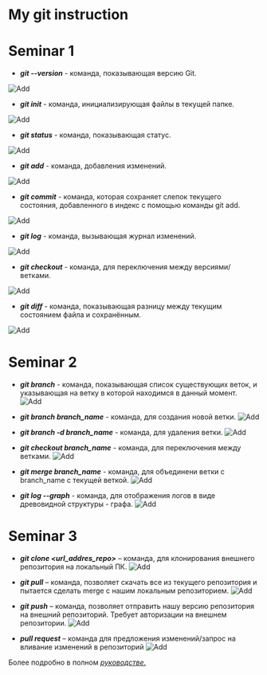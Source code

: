 # My git instruction 
# Seminar 1 
* ***git --version*** - команда, показывающая версию Git.

 ![Add](./Pictures/Version.jpg)
 
 * ***git init*** - команда, инициализирующая файлы в текущей папке.

 ![Add](./Pictures/Init.jpg)

 * ***git status*** - команда, показывающая статус.

 ![Add](./Pictures/Status.jpg)

 * ***git add*** - команда, добавления изменений.

 ![Add](./Pictures/Add.jpg)

 * ***git commit*** - команда, которая сохраняет слепок текущего    состояния, добавленного в индекс с помощью команды git add.

 ![Add](./Pictures/Commit.jpg) 

 * ***git log*** - команда, вызывающая журнал изменений.

 ![Add](./Pictures/Log.jpg)

 * ***git checkout*** - команда, для переключения между версиями/ветками.

 ![Add](./Pictures/Checkout.jpg) 
 * ***git diff*** - команда, показывающая разницу между текущим состоянием файла и сохранённым.

 ![Add](./Pictures/Diff.jpg)  


 # Seminar 2
* ***git branch*** - команда, показывающая список существующих веток, и указывающая на ветку в которой находимся в данный момент.
    ![Add](./Pictures/branch.jpg)

* ***git branch branch_name*** - команда, для создания новой ветки.
    ![Add](./Pictures/new_branch.jpg)

* ***git branch -d branch_name*** - команда, для  удаления ветки.
    ![Add](./Pictures/delete_branchjpg.jpg)

* ***git checkout branch_name*** - команда, для переключения между ветками.
    ![Add](./Pictures/checkout.jpg)

* ***git merge branch_name*** - команда, для объединени ветки с branch_name с текущей веткой.
    ![Add](./Pictures/merge.jpg)

* ***git log --graph*** - команда, для отображения логов в виде древовидной структуры - графа.
    ![Add](./Pictures/log_graph.jpg)
    
 # Seminar 3
* ***git clone <url_addres_repo>*** – команда, для клонирования внешнего репозитория на локальный ПК.
 ![Add](./Pictures/clone.jpg)

 * ***git pull*** – команда, позволяет скачать все из текущего репозитория и пытается сделать merge с нашим локальным репозиторием.
 ![Add](./Pictures/pull.jpg)

 * ***git push*** – команда, позволяет отправить нашу версию репозитория на внешний репозиторий. Требует авторизации на внешнем репозитории.
 ![Add](./Pictures/push.jpg)

 * ***pull request*** – команда для предложения изменений/запрос на вливание изменений в репозиторий
 ![Add](./Pictures/pull_requset.jpg)
 

 Более подробно в полном [*руководстве*.](https://git-scm.com/book/ru/v2 "О системе контроля версий на русском")
 
 
 
